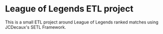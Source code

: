 # League of Legends ETL project

This is a small ETL project around League of Legends ranked matches using JCDecaux's SETL Framework.